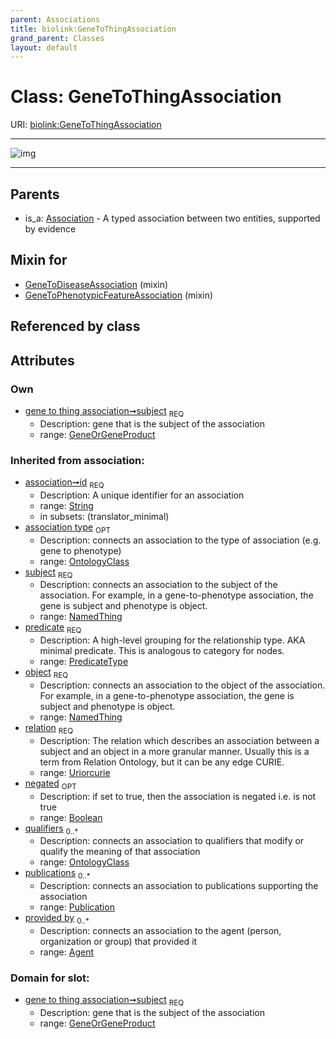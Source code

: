 ```yaml
---
parent: Associations
title: biolink:GeneToThingAssociation
grand_parent: Classes
layout: default
---
```


# Class: GeneToThingAssociation




URI: [biolink:GeneToThingAssociation](https://w3id.org/biolink/vocab/GeneToThingAssociation)


---

![img](http://yuml.me/diagram/nofunky;dir:TB/class/[Publication],[OntologyClass],[NamedThing],[GeneOrGeneProduct]%3Csubject%201..1-%20[GeneToThingAssociation%7Cid(i):string;predicate(i):predicate_type;relation(i):uriorcurie;negated(i):boolean%20%3F],[GeneToPhenotypicFeatureAssociation]uses%20-.-%3E[GeneToThingAssociation],[GeneToDiseaseAssociation]uses%20-.-%3E[GeneToThingAssociation],[Association]%5E-[GeneToThingAssociation],[GeneToPhenotypicFeatureAssociation],[GeneToDiseaseAssociation],[GeneOrGeneProduct],[Association],[Agent])

---


## Parents

 *  is_a: [Association](Association.md) - A typed association between two entities, supported by evidence

## Mixin for

 * [GeneToDiseaseAssociation](GeneToDiseaseAssociation.md) (mixin) 
 * [GeneToPhenotypicFeatureAssociation](GeneToPhenotypicFeatureAssociation.md) (mixin) 

## Referenced by class


## Attributes


### Own

 * [gene to thing association➞subject](gene_to_thing_association_subject.md)  <sub>REQ</sub>
    * Description: gene that is the subject of the association
    * range: [GeneOrGeneProduct](GeneOrGeneProduct.md)

### Inherited from association:

 * [association➞id](association_id.md)  <sub>REQ</sub>
    * Description: A unique identifier for an association
    * range: [String](types/String.md)
    * in subsets: (translator_minimal)
 * [association type](association_type.md)  <sub>OPT</sub>
    * Description: connects an association to the type of association (e.g. gene to phenotype)
    * range: [OntologyClass](OntologyClass.md)
 * [subject](subject.md)  <sub>REQ</sub>
    * Description: connects an association to the subject of the association. For example, in a gene-to-phenotype association, the gene is subject and phenotype is object.
    * range: [NamedThing](NamedThing.md)
 * [predicate](predicate.md)  <sub>REQ</sub>
    * Description: A high-level grouping for the relationship type. AKA minimal predicate. This is analogous to category for nodes.
    * range: [PredicateType](types/PredicateType.md)
 * [object](object.md)  <sub>REQ</sub>
    * Description: connects an association to the object of the association. For example, in a gene-to-phenotype association, the gene is subject and phenotype is object.
    * range: [NamedThing](NamedThing.md)
 * [relation](relation.md)  <sub>REQ</sub>
    * Description: The relation which describes an association between a subject and an object in a more granular manner. Usually this is a term from Relation Ontology, but it can be any edge CURIE.
    * range: [Uriorcurie](types/Uriorcurie.md)
 * [negated](negated.md)  <sub>OPT</sub>
    * Description: if set to true, then the association is negated i.e. is not true
    * range: [Boolean](types/Boolean.md)
 * [qualifiers](qualifiers.md)  <sub>0..*</sub>
    * Description: connects an association to qualifiers that modify or qualify the meaning of that association
    * range: [OntologyClass](OntologyClass.md)
 * [publications](publications.md)  <sub>0..*</sub>
    * Description: connects an association to publications supporting the association
    * range: [Publication](Publication.md)
 * [provided by](provided_by.md)  <sub>0..*</sub>
    * Description: connects an association to the agent (person, organization or group) that provided it
    * range: [Agent](Agent.md)

### Domain for slot:

 * [gene to thing association➞subject](gene_to_thing_association_subject.md)  <sub>REQ</sub>
    * Description: gene that is the subject of the association
    * range: [GeneOrGeneProduct](GeneOrGeneProduct.md)
